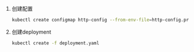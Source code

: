 1. 创建配置
   
   ```bash
   kubectl create configmap http-config --from-env-file=http-config.properties
   ```
2. 创建deployment
   
   ```bash
   kubectl create -f deployment.yaml
   ```